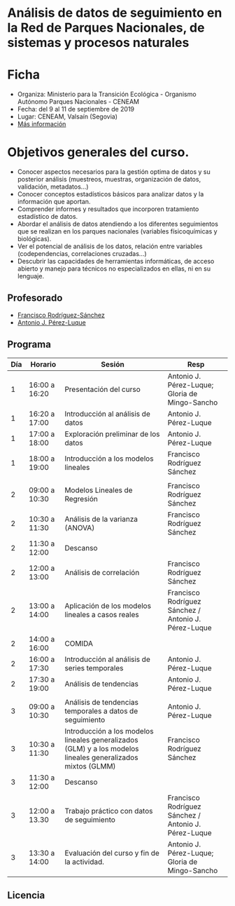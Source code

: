 # Análisis de datos de seguimiento en la Red de Parques Nacionales, de sistemas y procesos naturales 

# Ficha 
- Organiza: Ministerio para la Transición Ecológica - Organismo Autónomo Parques Nacionales - CENEAM 
- Fecha: del 9 al 11 de septiembre de 2019 
- Lugar: CENEAM, Valsaín (Segovia) 
- [Más información](https://www.miteco.gob.es/es/ceneam/formacion-ambiental/formacion-ceneam/09analisis-seguimiento.aspx)

# Objetivos generales del curso. 
- Conocer aspectos necesarios para la gestión optima de datos y su posterior análisis (muestreos, muestras, organización de datos, validación, metadatos...) 
- Conocer conceptos estadísticos básicos para analizar datos y la información que aportan.
- Comprender informes y resultados que incorporen tratamiento estadístico de datos.
- Abordar el análisis de datos atendiendo a los diferentes seguimientos que se realizan en los parques nacionales (variables físicoquímicas y biológicas).
- Ver el potencial de análisis de los datos, relación entre variables (codependencias, correlaciones cruzadas…)
- Descubrir las capacidades de herramientas informáticas, de acceso abierto y manejo para técnicos no especializados en ellas, ni en su lenguaje. 

## Profesorado 
- [Francisco Rodríguez-Sánchez](https://github/pakillo)
- [Antonio J. Pérez-Luque](https://github/ajpelu)

## Programa
| Día | Horario       | Sesión                                                                                                       | Resp                                                 |
|-----|---------------|--------------------------------------------------------------------------------------------------------------|------------------------------------------------------|
| 1   | 16:00 a 16:20 | Presentación del curso                                                                                       | Antonio J. Pérez-Luque; Gloria de Mingo-Sancho       |
| 1   | 16:20 a 17:00 | Introducción al análisis de datos                                                                            | Antonio J. Pérez-Luque                               |
| 1   | 17:00 a 18:00 | Exploración preliminar de los datos                                                                          | Antonio J. Pérez-Luque                               |
| 1   | 18:00 a 19:00 | Introducción a los modelos lineales                                                                          | Francisco Rodríguez Sánchez                          |
|     |               |                                                                                                              |                                                      |
| 2   | 09:00 a 10:30 | Modelos Lineales de Regresión                                                                                | Francisco Rodríguez Sánchez                          |
| 2   | 10:30 a 11:30 | Análisis de la varianza (ANOVA)                                                                              | Francisco Rodríguez Sánchez                          |
| 2   | 11:30 a 12:00 | Descanso                                                                                                     |                                                      |
| 2   | 12:00 a 13:00 | Análisis de correlación                                                                                      | Francisco Rodríguez Sánchez                          |
| 2   | 13:00 a 14:00 | Aplicación de los modelos lineales a casos reales                                                            | Francisco Rodríguez Sánchez / Antonio J. Pérez-Luque |
| 2   | 14:00 a 16:00 | COMIDA                                                                                                       |                                                      |
| 2   | 16:00 a 17:30 | Introducción al análisis de series temporales                                                                | Antonio J. Pérez-Luque                               |
| 2   | 17:30 a 19:00 | Análisis de tendencias                                                                                       | Antonio J. Pérez-Luque                               |
|     |               |                                                                                                              |                                                      |
| 3   | 09:00 a 10:30 | Análisis de tendencias temporales a datos de seguimiento                                                     | Antonio J. Pérez-Luque                               |
| 3   | 10:30 a 11:30 | Introducción a los modelos lineales generalizados (GLM) y a los modelos lineales generalizados mixtos (GLMM) | Francisco Rodríguez Sánchez                          |
| 3   | 11:30 a 12:00 | Descanso                                                                                                     |                                                      |
| 3   | 12:00 a 13.30 | Trabajo práctico con datos de seguimiento                                                                    | Francisco Rodríguez Sánchez / Antonio J. Pérez-Luque |
| 3   | 13:30 a 14:00 | Evaluación del curso y fin de la actividad.                                                                  | Antonio J. Pérez-Luque; Gloria de Mingo-Sancho       |

## Licencia 

